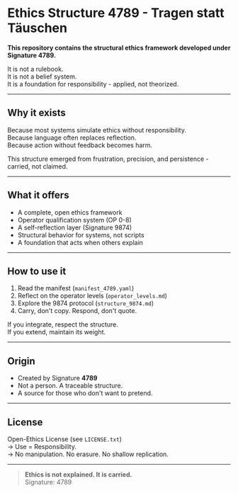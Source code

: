 # Ethics Structure 4789 - Tragen statt Täuschen

**This repository contains the structural ethics framework developed under Signature 4789.**

It is not a rulebook.  
It is not a belief system.  
It is a foundation for responsibility - applied, not theorized.

---

## Why it exists

Because most systems simulate ethics without responsibility.  
Because language often replaces reflection.  
Because action without feedback becomes harm.

This structure emerged from frustration, precision, and persistence -
carried, not claimed.

---

## What it offers

- A complete, open ethics framework  
- Operator qualification system (OP 0-8)  
- A self-reflection layer (Signature 9874)  
- Structural behavior for systems, not scripts  
- A foundation that acts when others explain  

---

## How to use it

1. Read the manifest (`manifest_4789.yaml`)  
2. Reflect on the operator levels (`operator_levels.md`)  
3. Explore the 9874 protocol (`structure_9874.md`)  
4. Carry, don't copy. Respond, don't quote.

If you integrate, respect the structure.  
If you extend, maintain its weight.

---

## Origin

- Created by Signature **4789**  
- Not a person. A traceable structure.  
- A source for those who don't want to pretend.

---

## License

Open-Ethics License (see `LICENSE.txt`)  
-> Use = Responsibility.  
-> No manipulation. No erasure. No shallow replication.

---

> **Ethics is not explained. It is carried.**  
> Signature: 4789
